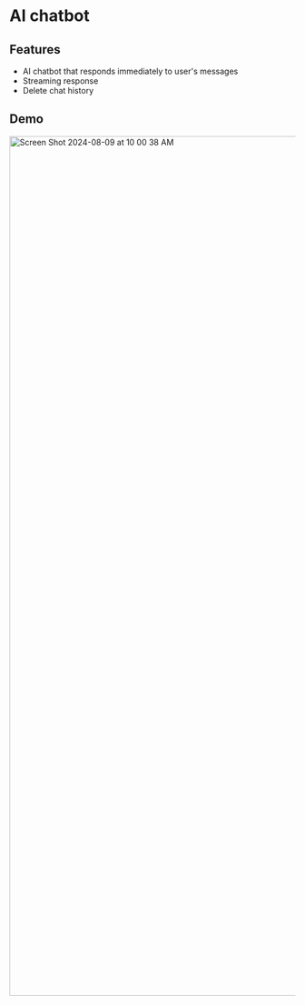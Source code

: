 # AI chatbot

## Features
- AI chatbot that responds immediately to user's messages
- Streaming response
- Delete chat history

## Demo
<img width="1512" alt="Screen Shot 2024-08-09 at 10 00 38 AM" src="https://github.com/user-attachments/assets/2a3643c1-2bc5-4b94-9561-2f49510ee2d0">
